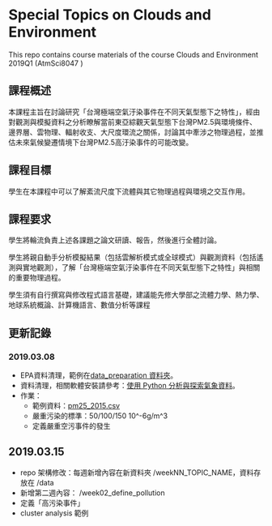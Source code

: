# Special Topics on Clouds and Environment

This repo contains course materials of the course Clouds and Environment 2019Q1 (AtmSci8047 )

## 課程概述
本課程主旨在討論研究「台灣極端空氣汙染事件在不同天氣型態下之特性」，經由對觀測與模擬資料之分析瞭解當前東亞綜觀天氣型態下台灣PM2.5與環境條件、邊界層、雲物理、輻射收支、大尺度環流之關係，討論其中牽涉之物理過程，並推估未來氣候變遷情境下台灣PM2.5高汙染事件的可能改變。 

## 課程目標
學生在本課程中可以了解紊流尺度下流體與其它物理過程與環境之交互作用。 

## 課程要求
學生將輪流負責上述各課題之論文研讀、報告，然後進行全體討論。 

學生將親自動手分析模擬結果（包括雲解析模式或全球模式）與觀測資料（包括遙測與實地觀測），了解「台灣極端空氣汙染事件在不同天氣型態下之特性」與相關的重要物理過程。 

學生須有自行撰寫與修改程式語言基礎，建議能先修大學部之流體力學、熱力學、地球系統概論、計算機語言、數值分析等課程 

## 更新記錄
### 2019.03.08 
- EPA資料清理，範例在[data_preparation 資料夾](https://github.com/tingsyo/course_ce2019/tree/master/data_preparation)。
- 資料清理，相關軟體安裝請參考：[使用 Python 分析與探索氣象資料](https://github.com/tingsyo/course_py4as)。
- 作業：
  - 範例資料：[pm25_2015.csv](https://github.com/tingsyo/course_py4as/blob/master/data/pm25_2015.csv)
  - 嚴重污染的標準：50/100/150 10^-6g/m^3
  - 定義嚴重空污事件的發生

## 2019.03.15
- repo 架構修改：每週新增內容在新資料夾 /weekNN_TOPIC_NAME，資料存放在 /data
- 新增第二週內容： /week02_define_pollution
- 定義「高污染事件」
- cluster analysis 範例


